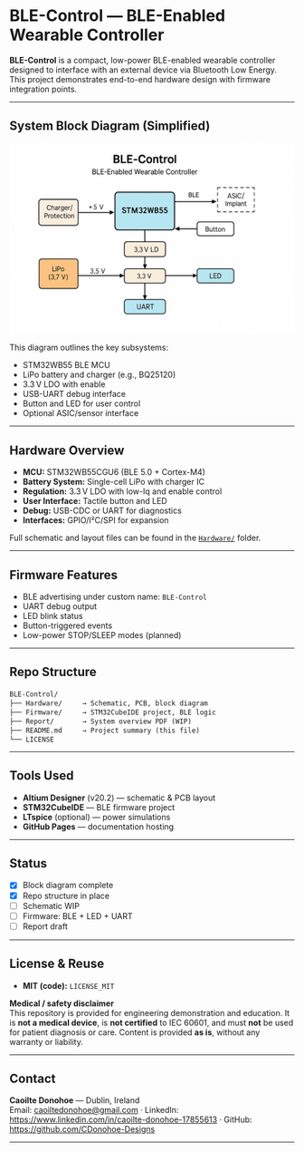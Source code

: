 # BLE-Control — BLE-Enabled Wearable Controller

**BLE-Control** is a compact, low-power BLE-enabled wearable controller designed to interface with an external device via Bluetooth Low Energy.  
This project demonstrates end-to-end hardware design with firmware integration points.

---

## System Block Diagram (Simplified) 

![BLE-Control Block Diagram](https://github.com/CDonohoe-Designs/BLE-Control/blob/main/Hardware/BLE_Control_BlockDiagram.png)

This diagram outlines the key subsystems:
- STM32WB55 BLE MCU
- LiPo battery and charger (e.g., BQ25120)
- 3.3 V LDO with enable
- USB-UART debug interface
- Button and LED for user control
- Optional ASIC/sensor interface

---

## Hardware Overview

- **MCU:** STM32WB55CGU6 (BLE 5.0 + Cortex-M4)
- **Battery System:** Single-cell LiPo with charger IC
- **Regulation:** 3.3 V LDO with low-Iq and enable control
- **User Interface:** Tactile button and LED
- **Debug:** USB-CDC or UART for diagnostics
- **Interfaces:** GPIO/I²C/SPI for expansion

 Full schematic and layout files can be found in the [`Hardware/`](https://github.com/CDonohoe-Designs/BLE-Control/tree/main/Hardware) folder.

---

## Firmware Features

- BLE advertising under custom name: `BLE-Control`
- UART debug output
- LED blink status
- Button-triggered events
- Low-power STOP/SLEEP modes (planned)

---

## Repo Structure

```
BLE-Control/
├── Hardware/     → Schematic, PCB, block diagram
├── Firmware/     → STM32CubeIDE project, BLE logic
├── Report/       → System overview PDF (WIP)
├── README.md     → Project summary (this file)
└── LICENSE
```

---

## Tools Used

- **Altium Designer** (v20.2) — schematic & PCB layout  
- **STM32CubeIDE** — BLE firmware project  
- **LTspice** (optional) — power simulations  
- **GitHub Pages** — documentation hosting

---

## Status

- [x] Block diagram complete  
- [x] Repo structure in place  
- [ ] Schematic WIP  
- [ ] Firmware: BLE + LED + UART  
- [ ] Report draft  

---
## License & Reuse
- **MIT (code):** `LICENSE_MIT`

**Medical / safety disclaimer**  
This repository is provided for engineering demonstration and education. It is **not a medical device**, is **not certified** to IEC 60601, and must **not** be used for patient diagnosis or care. Content is provided **as is**, without any warranty or liability.

---
## Contact
**Caoilte Donohoe** — Dublin, Ireland  
Email: caoiltedonohoe@gmail.com · LinkedIn: https://www.linkedin.com/in/caoilte-donohoe-17855613 · GitHub: https://github.com/CDonohoe-Designs

---